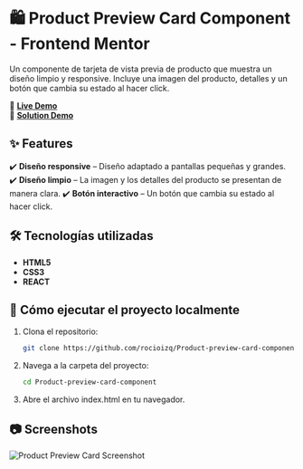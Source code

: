 # 🛍 Product Preview Card Component - Frontend Mentor

Un componente de tarjeta de vista previa de producto que muestra un diseño limpio y responsive. Incluye una imagen del producto, detalles y un botón que cambia su estado al hacer click.

🔗 **[Live Demo](https://product-preview-card-component-mocha-phi.vercel.app/)**  
🔗 **[Solution Demo](https://www.frontendmentor.io/solutions/product-preview-card-solution-Kqxzv0_AAi)**  

## ✨ Features  
✔️ **Diseño responsive** – Diseño adaptado a pantallas pequeñas y grandes.
✔️ **Diseño limpio** – La imagen y los detalles del producto se presentan de manera clara. 
✔️ **Botón interactivo** – Un botón que cambia su estado al hacer click.  

## 🛠️ Tecnologías utilizadas 
- **HTML5**   
- **CSS3** 
- **REACT** 

## 🚀 Cómo ejecutar el proyecto localmente  
1. Clona el repositorio: 
    ```bash
    git clone https://github.com/rocioizq/Product-preview-card-component.git
    ```  
2. Navega a la carpeta del proyecto: 
    ```bash
    cd Product-preview-card-component
    ```  
3. Abre el archivo index.html en tu navegador.  

## 📷 Screenshots  
![Product Preview Card Screenshot](/design/desktop-preview.jpg)  
